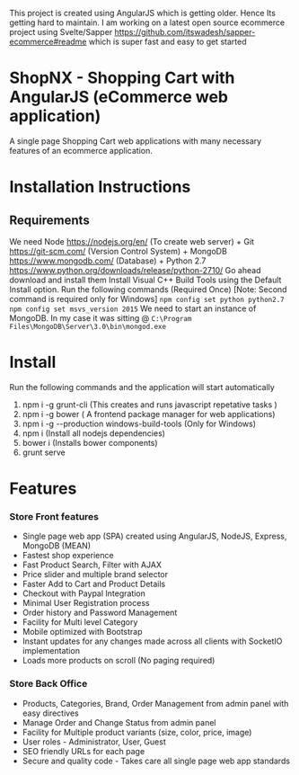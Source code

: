 This project is created using AngularJS which is getting older. Hence Its getting hard to maintain. 
I am working on a latest open source ecommerce project using Svelte/Sapper https://github.com/itswadesh/sapper-ecommerce#readme which is super fast and easy to get started

# ShopNX - Shopping Cart with AngularJS (eCommerce web application)
A single page Shopping Cart web applications with many necessary features of an ecommerce application.

 # Installation Instructions
## Requirements
 We need Node https://nodejs.org/en/ (To create web server) + Git https://git-scm.com/ (Version Control System) + MongoDB https://www.mongodb.com/ (Database) + Python 2.7 https://www.python.org/downloads/release/python-2710/ 
Go ahead download and install them
 Install Visual C++ Build Tools using the Default Install option. 
Run the following commands (Required Once) [Note: Second command is required only for Windows]
 `npm config set python python2.7`
`npm config set msvs_version 2015`
 We need to start an instance of MongoDB. In my case it was sitting @
`C:\Program Files\MongoDB\Server\3.0\bin\mongod.exe`
 # Install
Run the following commands and the application will start automatically
 1.    npm i -g grunt-cli (This creates and runs javascript repetative tasks )
2.    npm i -g bower ( A frontend package manager for web applications)
3.    npm i -g --production windows-build-tools (Only for Windows)
4.    npm i (Install all nodejs dependencies)
5.    bower i (Installs bower components)
6.    grunt serve
 # Features
### Store Front features
*  Single page web app (SPA) created using AngularJS, NodeJS, Express, MongoDB (MEAN)
*  Fastest shop experience
*  Fast Product Search, Filter with AJAX
*  Price slider and multiple brand selector
*  Faster Add to Cart and Product Details
*  Checkout with Paypal Integration
*  Minimal User Registration process
*  Order history and Password Management
*  Facility for Multi level Category
*  Mobile optimized with Bootstrap
*  Instant updates for any changes made across all clients with SocketIO implementation
*  Loads more products on scroll (No paging required)
 ### Store Back Office
*  Products, Categories, Brand, Order Management from admin panel with easy directives
*  Manage Order and Change Status from admin panel
*  Facility for Multiple product variants (size, color, price, image)
*  User roles - Administrator, User, Guest
*  SEO friendly URLs for each page
*  Secure and quality code - Takes care all single page web app standards
